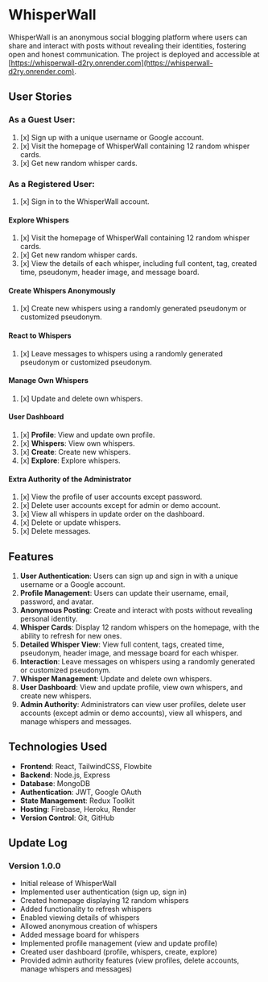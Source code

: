 # WhisperWall

WhisperWall is an anonymous social blogging platform where users can share and interact with posts without revealing their identities, fostering open and honest communication.
The project is deployed and accessible at [https://whisperwall-d2ry.onrender.com](https://whisperwall-d2ry.onrender.com).

## User Stories

### As a Guest User:

1. [x] Sign up with a unique username or Google account.
2. [x] Visit the homepage of WhisperWall containing 12 random whisper cards.
3. [x] Get new random whisper cards.

### As a Registered User:

1. [x] Sign in to the WhisperWall account.

#### Explore Whispers

1. [x] Visit the homepage of WhisperWall containing 12 random whisper cards.
1. [x] Get new random whisper cards.
1. [x] View the details of each whisper, including full content, tag, created time, pseudonym, header image, and message board.

#### Create Whispers Anonymously

1. [x] Create new whispers using a randomly generated pseudonym or customized pseudonym.

#### React to Whispers

1. [x] Leave messages to whispers using a randomly generated pseudonym or customized pseudonym.

#### Manage Own Whispers

1. [x] Update and delete own whispers.

#### User Dashboard

1. [x] **Profile**: View and update own profile.
1. [x] **Whispers**: View own whispers.
1. [x] **Create**: Create new whispers.
1. [x] **Explore**: Explore whispers.

#### Extra Authority of the Administrator

1.  [x] View the profile of user accounts except password.
2.  [x] Delete user accounts except for admin or demo account.
3.  [x] View all whispers in update order on the dashboard.
4.  [x] Delete or update whispers.
5.  [x] Delete messages.

## Features

1. **User Authentication**: Users can sign up and sign in with a unique username or a Google account.
2. **Profile Management**: Users can update their username, email, password, and avatar.
3. **Anonymous Posting**: Create and interact with posts without revealing personal identity.
4. **Whisper Cards**: Display 12 random whispers on the homepage, with the ability to refresh for new ones.
5. **Detailed Whisper View**: View full content, tags, created time, pseudonym, header image, and message board for each whisper.
6. **Interaction**: Leave messages on whispers using a randomly generated or customized pseudonym.
7. **Whisper Management**: Update and delete own whispers.
8. **User Dashboard**: View and update profile, view own whispers, and create new whispers.
9. **Admin Authority**: Administrators can view user profiles, delete user accounts (except admin or demo accounts), view all whispers, and manage whispers and messages.

## Technologies Used

- **Frontend**: React, TailwindCSS, Flowbite
- **Backend**: Node.js, Express
- **Database**: MongoDB
- **Authentication**: JWT, Google OAuth
- **State Management**: Redux Toolkit
- **Hosting**: Firebase, Heroku, Render
- **Version Control**: Git, GitHub

## Update Log

### Version 1.0.0

- Initial release of WhisperWall
- Implemented user authentication (sign up, sign in)
- Created homepage displaying 12 random whispers
- Added functionality to refresh whispers
- Enabled viewing details of whispers
- Allowed anonymous creation of whispers
- Added message board for whispers
- Implemented profile management (view and update profile)
- Created user dashboard (profile, whispers, create, explore)
- Provided admin authority features (view profiles, delete accounts, manage whispers and messages)
